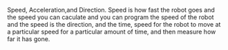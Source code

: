 Speed, Acceleration,and Direction.
Speed is how fast the robot goes and the speed you can caculate and you can program the speed of the 
robot and the speed is the direction, and the time, speed for the robot to move at a particular speed for a particular amount of time, and then measure how far it has gone.

